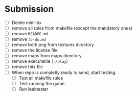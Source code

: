 # Submission

- [ ] Delete minilibx
- [ ] remove all rules from makefile (except the mandatory ones)
- [ ] remove `README.md`
- [ ] remove `to-do.md`
- [ ] remove both png from textures directory
- [ ] remove the license file
- [ ] remove maps from maps directory
- [ ] remove executable (`./play`)
- [ ] remove this file
- [ ] When repo is completly ready to send, start testing.
    - [ ] Test all makefile rules
    - [ ] Test running the game
    - [ ] Run leaktester
